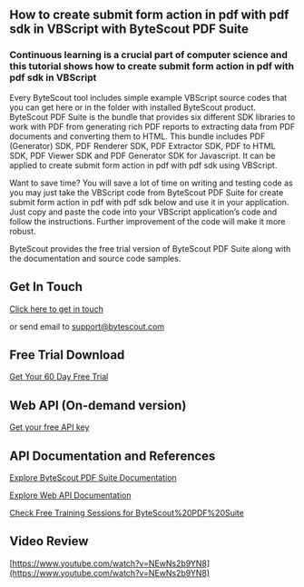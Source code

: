 ## How to create submit form action in pdf with pdf sdk in VBScript with ByteScout PDF Suite

### Continuous learning is a crucial part of computer science and this tutorial shows how to create submit form action in pdf with pdf sdk in VBScript

Every ByteScout tool includes simple example VBScript source codes that you can get here or in the folder with installed ByteScout product. ByteScout PDF Suite is the bundle that provides six different SDK libraries to work with PDF from generating rich PDF reports to extracting data from PDF documents and converting them to HTML. This bundle includes PDF (Generator) SDK, PDF Renderer SDK, PDF Extractor SDK, PDF to HTML SDK, PDF Viewer SDK and PDF Generator SDK for Javascript. It can be applied to create submit form action in pdf with pdf sdk using VBScript.

Want to save time? You will save a lot of time on writing and testing code as you may just take the VBScript code from ByteScout PDF Suite for create submit form action in pdf with pdf sdk below and use it in your application. Just copy and paste the code into your VBScript application’s code and follow the instructions. Further improvement of the code will make it more robust.

ByteScout provides the free trial version of ByteScout PDF Suite along with the documentation and source code samples.

## Get In Touch

[Click here to get in touch](https://bytescout.zendesk.com/hc/en-us/requests/new?subject=ByteScout%20PDF%20Suite%20Question)

or send email to [support@bytescout.com](mailto:support@bytescout.com?subject=ByteScout%20PDF%20Suite%20Question) 

## Free Trial Download

[Get Your 60 Day Free Trial](https://bytescout.com/download/web-installer?utm_source=github-readme)

## Web API (On-demand version)

[Get your free API key](https://pdf.co/documentation/api?utm_source=github-readme)

## API Documentation and References

[Explore ByteScout PDF Suite Documentation](https://bytescout.com/documentation/index.html?utm_source=github-readme)

[Explore Web API Documentation](https://pdf.co/documentation/api?utm_source=github-readme)

[Check Free Training Sessions for ByteScout%20PDF%20Suite](https://academy.bytescout.com/)

## Video Review

[https://www.youtube.com/watch?v=NEwNs2b9YN8](https://www.youtube.com/watch?v=NEwNs2b9YN8)